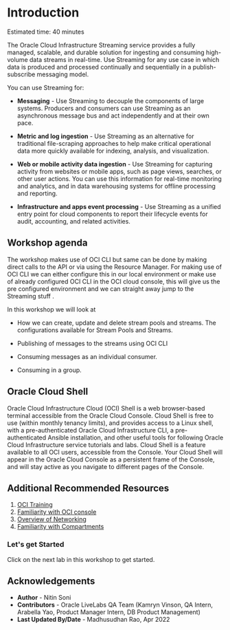 
# Introduction

Estimated time: 40 minutes

The Oracle Cloud Infrastructure Streaming service provides a fully managed, scalable, and durable solution for ingesting and consuming high-volume data streams in real-time. Use Streaming for any use case in which data is produced and processed continually and sequentially in a publish-subscribe messaging model.

You can use Streaming for:

- **Messaging** - Use Streaming to decouple the components of large systems. Producers and consumers can use Streaming as an asynchronous message bus and act independently and at their own pace.

- **Metric and log ingestion** - Use Streaming as an alternative for traditional file-scraping approaches to help make critical operational data more quickly available for indexing, analysis, and visualization.

- **Web or mobile activity data ingestion** - Use Streaming for capturing activity from websites or mobile apps, such as page views, searches, or other user actions. You can use this information for real-time monitoring and analytics, and in data warehousing systems for offline processing and reporting.

- **Infrastructure and apps event processing** - Use Streaming as a unified entry point for cloud components to report their lifecycle events for audit, accounting, and related activities.

## Workshop agenda

The workshop makes use of OCI CLI but same can be done by making direct calls to the API or via using the Resource Manager. For making use of OCI CLI we can either configure this in our local environment or make use of already configured OCI CLI in the OCI cloud console, this will give us the pre configured environment and we can straight away jump to the Streaming stuff .

In this workshop we will look at

- How we can create, update and delete stream pools and streams. The configurations available for Stream Pools and Streams.

- Publishing of messages to the streams using OCI CLI

- Consuming messages as an individual consumer.

- Consuming in a group.

## Oracle Cloud Shell

Oracle Cloud Infrastructure Cloud (OCI) Shell is a web browser-based terminal accessible from the Oracle Cloud Console. Cloud Shell is free to use (within monthly tenancy limits), and provides access to a Linux shell, with a pre-authenticated Oracle Cloud Infrastructure CLI, a pre-authenticated Ansible installation, and other useful tools for following Oracle Cloud Infrastructure service tutorials and labs. Cloud Shell is a feature available to all OCI users, accessible from the Console. Your Cloud Shell will appear in the Oracle Cloud Console as a persistent frame of the Console, and will stay active as you navigate to different pages of the Console.

[](youtube:J51BXxlCbOY)


## Additional Recommended Resources

1. [OCI Training](https://cloud.oracle.com/en_US/iaas/training)
2. [Familiarity with OCI console](https://docs.us-phoenix-1.oraclecloud.com/Content/GSG/Concepts/console.htm)
3. [Overview of Networking](https://docs.us-phoenix-1.oraclecloud.com/Content/Network/Concepts/overview.htm)
4. [Familiarity with Compartments](https://docs.us-phoenix-1.oraclecloud.com/Content/GSG/Concepts/concepts.htm)

### Let's get Started

Click on the next lab in this workshop to get started.

## Acknowledgements

- **Author** - Nitin Soni
- **Contributors** - Oracle LiveLabs QA Team (Kamryn Vinson, QA Intern, Arabella Yao, Product Manager Intern, DB Product Management)
- **Last Updated By/Date** - Madhusudhan Rao, Apr 2022
